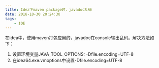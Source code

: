 ```yaml
---
title: Idea下maven package时，javadoc乱码
date: 2018-10-30 20:24:30
tags:
    - IDE
---
```


在idea中，使用maven打包应用的，javadoc在console输出乱码。解决方法如下：
1. 设置环境变量JAVA_TOOL_OPTIONS: -Dfile.encoding=UTF-8
2. 在idea64.exe.vmoptions中设置-Dfile.encoding=UTF-8
